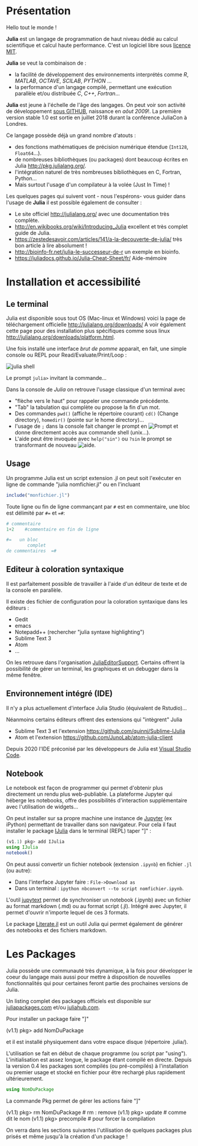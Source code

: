 # Présentation

Hello tout le monde !

**Julia** est un langage de programmation de haut niveau dédié au calcul scientifique et calcul haute performance. C'est un logiciel libre sous [licence MIT](https://github.com/JuliaLang/julia/blob/master/LICENSE.md).

**Julia** se veut la combinaison de :
* la facilité de développement des environnements interprétés comme *R*, *MATLAB*, *OCTAVE*, *SCILAB*, *PYTHON* … 
* la performance d'un langage compilé, permettant une exécution parallèle et/ou distribuée *C*, *C++*, *Fortran*...

**Julia** est jeune à l'échelle de l'âge des langages. On peut voir son activité de développement [sous GITHUB](https://github.com/JuliaLang/julia), naissance en *aôut 2009*!. La première version stable 1.0 est sortie en juillet 2018 durant la conférence JuliaCon à Londres.

Ce langage possède déjà un grand nombre d'atouts :
* des fonctions mathématiques de précision numérique étendue (<code>Int128</code>, <code>Float64</code>...).
* de nombreuses bibliothèques (ou packages) dont beaucoup écrites en Julia http://pkg.julialang.org/.
* l'intégration naturel de très nombreuses bibliothèques en C, Fortran, Python... 
* Mais surtout l'usage d'un compilateur à la volée (Just In Time) !

Les quelques pages qui suivent vont - nous l'espérons- vous guider dans l'usage de **Julia** il est possible également de consulter :
* Le site officiel http://julialang.org/ avec une documentation très complète.
* http://en.wikibooks.org/wiki/Introducing_Julia excellent et très complet guide de Julia.
* https://zestedesavoir.com/articles/141/a-la-decouverte-de-julia/ très bon article à lire absolument !
* http://bioinfo-fr.net/julia-le-successeur-de-r un exemple en bioinfo.
* https://juliadocs.github.io/Julia-Cheat-Sheet/fr/ Aide-mémoire


# Installation et accessibilité

## Le terminal 

Julia est disponible sous tout OS (Mac-linux et Windows) voici la page de téléchargement officielle http://julialang.org/downloads/
A voir également cette page pour des installation plus spécifiques comme sous linux http://julialang.org/downloads/platform.html.

Une fois installé une interface _brut de pomme_ apparait, en fait, une simple console ou REPL pour Read/Evaluate/Print/Loop :

![julia shell](shell.png)

Le prompt <code>julia></code> invitant la commande... 

Dans la console de *Julia* on retrouve l'usage classique d'un terminal avec 
* "flèche vers le haut" pour rappeler une commande précédente.
* "Tab" la tabulation qui complète ou propose la fin d'un mot.
* Des commandes <code>pwd()</code> (affiche le répertoire courant) <code>cd()</code> (Change directory), <code>homedir()</code> (pointe sur le home directory)...
* l'usage de <code>;</code> dans la console fait changer le prompt en ![Prompt](cmd_julia.png)  et donne directement accès aux commande shell (unix...).
* L'aide peut être invoquée avec <code>help("sin")</code> ou <code>?sin</code> le prompt se transformant de nouveau ![aide](help_julia.png).

## Usage 

Un programme Julia est un script extension .jl on peut soit l'exécuter en ligne de commande "julia nomfichier.jl" ou en l'incluant 
<!-- #endregion -->

```julia
include("monfichier.jl")
```

Toute ligne ou fin de ligne commançant par `#` est en commentaire, une bloc est délimité par `#=` et `=#`:

```julia
# commentaire
1+2    #commentaire en fin de ligne
```

```julia
#=   un bloc
        complet
de commentaires  =#        
```

<!-- #region -->
## Editeur à coloration syntaxique

Il est parfaitement possible de travailler à l'aide d'un éditeur de texte et de la console en parallèle.

Il existe des fichier de configuration pour la coloration syntaxique dans les éditeurs : 
* Gedit
* emacs
* Notepadd++ (rechercher "julia syntaxe highlighting")
* Sublime Text 3
* Atom 
* ...

On les retrouve dans l'organisation [JuliaEditorSupport](https://github.com/JuliaEditorSupport). 
Certains offrent la possibilité de gérer un terminal, les graphiques et un debugger dans la même fenêtre.

## Environnement intégré (IDE)

Il n'y a plus actuellement d'interface Julia Studio (équivalent de Rstudio)... 

Néanmoins certains éditeurs offrent des extensions qui "intègrent" Julia

* Sublime Text 3 et l'extension https://github.com/quinnj/Sublime-IJulia
* Atom et l'extension https://github.com/JunoLab/atom-julia-client

Depuis 2020 l'IDE préconisé par les développeurs de Julia est [Visual Studio Code](https://www.julia-vscode.org). 


## Notebook

Le notebook est façon de programmer qui permet d'obtenir plus directement un rendu plus web-publiable. La plateforme Jupyter qui héberge les notebooks, offre des possibilités d'interaction supplémentaire avec l'utilisation de widgets... 

On peut installer sur sa propre machine une instance de [Jupyter](http://jupyter.org/) (ex iPython) permettant de travailler dans son navigateur. Pour cela il faut installer le package [IJulia](https://github.com/JuliaLang/IJulia.jl) dans le terminal (REPL) taper "]" :
```julia
(v1.1) pkg> add IJulia
using IJulia
notebook()
```

On peut aussi convertir un fichier notebook (extension `.ipynb`) en fichier `.jl` (ou autre): 
* Dans l'interface Jupyter faire : `File->Download as`
* Dans un terminal : ```ipython nbconvert --to script nomfichier.ipynb```.

L'outil [jupytext](https://github.com/mwouts/jupytext) permet de synchroniser un notebook (.ipynb) avec un fichier au format markdown (.md) ou au format script (.jl).
Intégré avec Jupyter, il permet d'ouvrir n'importe lequel de ces 3 formats.

Le package [Literate.jl](https://github.com/fredrikekre/Literate.jl) est un outil Julia qui permet également de générer des notebooks et des fichiers markdown.

<!-- #endregion -->

# Les Packages

Julia possède une communauté très dynamique, à la fois pour développer le coeur du langage mais aussi pour mettre à disposition de nouvelles fonctionnalités qui pour certaines feront partie des prochaines versions de Julia.

Un listing complet des packages officiels est disponible sur [juliapackages.com](https://juliapackages.com) et/ou [juliahub.com](https://juliahub.com/ui/Packages). 

Pour installer un package faire "]"


(v1.1) pkg> add NomDuPackage


et il est installé physiquement dans votre espace disque (répertoire .julia/).

L'utilisation se fait en début de chaque programme (ou script par "using"). L'initialisation est assez longue, le package étant compilé en directe. Depuis la version 0.4 les packages sont compilés (ou pré-compilés) à l'installation ou premier usage et stocké en fichier pour être rechargé plus rapidement ultérieurement.

<!-- #region -->
```julia
using NomDuPackage
```
<!-- #endregion -->

La commande Pkg permet de gérer les actions faire "]" 

(v1.1) pkg> rm NomDuPackage # rm : remove
(v1.1) pkg> update # comme dit le nom
(v1.1) pkg> precompile # pour forcer la compilation

On verra dans les sections suivantes l'utilisation de quelques packages plus prisés et même jusqu'à la création d'un package !
